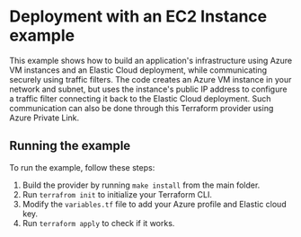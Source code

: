 # Deployment with an EC2 Instance example

This example shows how to build an application's infrastructure using Azure VM instances and an Elastic Cloud deployment, while communicating securely using traffic filters.
The code creates an Azure VM instance in your network and subnet, but uses the instance's public IP address to configure a traffic filter connecting it back to the Elastic Cloud deployment.
Such communication can also be done through this Terraform provider using Azure Private Link.

## Running the example
To run the example, follow these steps:
1. Build the provider by running `make install` from the main folder.
2. Run `terrafrom init` to initialize your Terraform CLI.
3. Modify the `variables.tf` file to add your Azure profile and Elastic cloud key.
4. Run `terraform apply` to check if it works.
